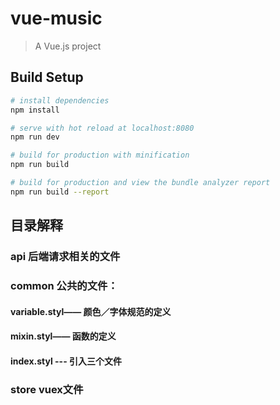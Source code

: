 # vue-music

> A Vue.js project

## Build Setup

``` bash
# install dependencies
npm install

# serve with hot reload at localhost:8080
npm run dev

# build for production with minification
npm run build

# build for production and view the bundle analyzer report
npm run build --report
```

## 目录解释

### api 后端请求相关的文件

### common 公共的文件： 
#### variable.styl—— 颜色／字体规范的定义
#### mixin.styl—— 函数的定义  
#### index.styl --- 引入三个文件

### store vuex文件